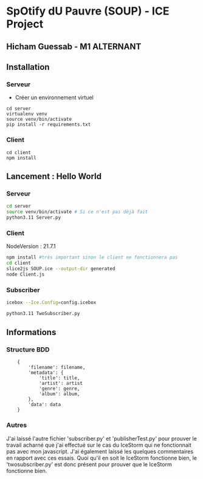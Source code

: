 # SpOtify dU Pauvre (SOUP) - ICE Project

## Hicham Guessab - M1 ALTERNANT

## Installation 

### Serveur
- Créer un environnement virtuel
```
cd server
virtualenv venv
source venv/bin/activate
pip install -r requirements.txt
```

### Client
```
cd client
npm install
```

## Lancement : Hello World

### Serveur

```bash
cd server
source venv/bin/activate # Si ce n'est pas déjà fait
python3.11 Server.py
```

### Client
NodeVersion : 21.7.1
```bash
npm install #très important sinon le client ne fonctionnera pas
cd client
slice2js SOUP.ice --output-dir generated
node Client.js
```

### Subscriber

```bash
icebox --Ice.Config=config.icebox
```

```bash
python3.11 TwoSubscriber.py
```

## Informations
### Structure BDD

```
    {
        'filename': filename,
        'metadata': {
            'title': title,
            'artist': artist
            'genre': genre,
            'album': album,
        },
        'data': data
    }
```

### Autres

J'ai laissé l'autre fichier 'subscriber.py' et 'publisherTest.py' pour prouver le travail acharné que j'ai effectué sur le cas du IceStorm qui ne fonctionnait pas avec mon javascript.
J'ai également laissé les quelques commentaires en rapport avec ces essais.
Quoi qu'il en soit le IceStorm fonctionne bien, le 'twosubscriber.py' est donc présent pour prouver que le IceStorm fonctionne bien.